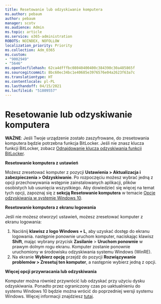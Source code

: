 ```yaml
---
title: Resetowanie lub odzyskiwanie komputera
ms.author: pebaum
author: pebaum
manager: scotv
ms.audience: Admin
ms.topic: article
ms.service: o365-administration
ROBOTS: NOINDEX, NOFOLLOW
localization_priority: Priority
ms.collection: Adm_O365
ms.custom:
- "9002949"
- "5646"
ms.openlocfilehash: 62ca4dfffbc08040400400c384390c30a485865f
ms.sourcegitcommit: 8bc60ec34bc1e40685e3976576e04a2623f63a7c
ms.translationtype: HT
ms.contentlocale: pl-PL
ms.lasthandoff: 04/15/2021
ms.locfileid: "51809557"
---
```

# <a name="reset-or-recover-your-pc"></a>Resetowanie lub odzyskiwanie komputera

**WAŻNE**: Jeśli Twoje urządzenie zostało zaszyfrowane, do zresetowania komputera będzie potrzebna funkcja BitLocker. Jeśli nie znasz klucza funkcji BitLocker, zobacz [Odnajdowanie klucza odzyskiwania funkcji BitLocker](https://support.microsoft.com/help/4026181/windows-10-find-my-bitlocker-recovery-key).

**Resetowanie komputera z ustawień**

Możesz zresetować komputer z pozycji **Ustawienia > Aktualizacja i zabezpieczenia > Odzyskiwanie**. Po rozpoczęciu możesz wybrać jedną z opcji przechowywania wstępnie zainstalowanych aplikacji, plików osobistych lub usunięcia wszystkiego. Aby dowiedzieć się więcej na temat tych opcji, zapoznaj się z **sekcją Resetowanie komputera** w temacie [Opcje odzyskiwania w systemie Windows 10](https://support.microsoft.com/help/12415/windows-10-recovery-options).

**Resetowanie komputera z ekranu logowania**

Jeśli nie możesz otworzyć ustawień, możesz zresetować komputer z ekranu logowania:

1. Naciśnij **klawisz z logo Windows + L**, aby uzyskać dostęp do ekranu logowania. następnie ponownie uruchom komputer, naciskając klawisz **Shift**, mając wybrany przycisk **Zasilanie** > **Uruchom ponownie** w prawym dolnym rogu ekranu. Komputer zostanie ponownie uruchomiony w środowisku odzyskiwania systemu Windows (WinRE).
2. Na ekranie **Wybierz opcję** przejdź do pozycji **Rozwiązywanie problemów > Zresetuj ten komputer**, a następnie wybierz jedną z opcji.

**Więcej opcji przywracania lub odzyskiwania**

Komputer można również przywrócić lub odzyskać przy użyciu dysku odzyskiwania. Ponadto przez ograniczony czas po uaktualnieniu do systemu Windows 10 będzie można wrócić do poprzedniej wersji systemu Windows. Więcej informacji znajdziesz [tutaj](https://support.microsoft.com/help/12415/windows-10-recovery-options).
